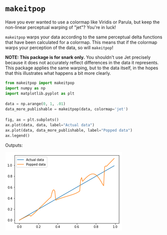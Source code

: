 # `makeitpop`

Have you ever wanted to use a colormap like Viridis or Parula, but
keep the non-linear perceptual warping of "jet"? You're in luck!

`makeitpop` warps your data according to the same perceptual delta functions
that have been calculated for a colormap. This means that if the colormap warps
your perception of the data, so will `makeitpop`!

**NOTE: This package is for snark only.** You shouldn't use Jet precisely
because it does not accurately reflect differences in the data it represents.
This package applies the same warping, but to the data itself, in the hopes that
this illustrates what happens a bit more clearly.

```python
from makeitpop import makeitpop
import numpy as np
import matplotlib.pyplot as plt

data = np.arange(0, 1, .01)
data_more_publishable = makeitpop(data, colormap='jet')

fig, ax = plt.subplots()
ax.plot(data, data, label="Actual data")
ax.plot(data, data_more_publishable, label="Popped data")
ax.legend()
```

Outputs:

![](doc/images/readme.png)
